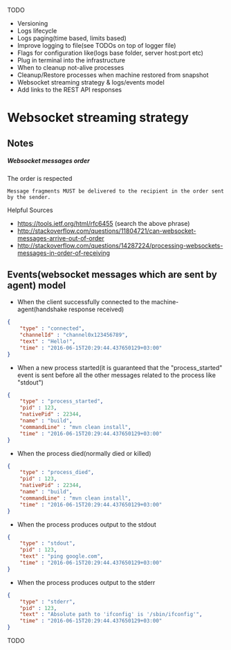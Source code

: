TODO

- Versioning
- Logs lifecycle
- Logs paging(time based, limits based)
- Improve logging to file(see TODOs on top of logger file)
- Flags for configuration like(logs base folder, server host:port etc)
- Plug in terminal into the infrastructure
- When to cleanup not-alive processes
- Cleanup/Restore processes when machine restored from snapshot
- Websocket streaming strategy & logs/events model
- Add links to the REST API responses

Websocket streaming strategy
===

Notes
---

##### Websocket messages order

The order is respected
```
Message fragments MUST be delivered to the recipient in the order sent by the sender.
```
Helpful Sources
* https://tools.ietf.org/html/rfc6455 (search the above phrase)
* http://stackoverflow.com/questions/11804721/can-websocket-messages-arrive-out-of-order
* http://stackoverflow.com/questions/14287224/processing-websockets-messages-in-order-of-receiving


Events(websocket messages which are sent by agent) model
---

* When the client successfully connected to the machine-agent(handshake response received)
```json
{
    "type" : "connected",
    "channelId" : "channel0x123456789",
    "text" : "Hello!",
    "time" : "2016-06-15T20:29:44.437650129+03:00"
}
```

* When a new process started(it is guaranteed that the "process_started"
 event is sent before all the other messages related to the process like "stdout")
```json
{
    "type" : "process_started",
    "pid" : 123,
    "nativePid" : 22344,
    "name" : "build",
    "commandLine" : "mvn clean install",
    "time" : "2016-06-15T20:29:44.437650129+03:00"
}
```

* When the process died(normally died or killed)
```json
{
    "type" : "process_died",
    "pid" : 123,
    "nativePid" : 22344,
    "name" : "build",
    "commandLine" : "mvn clean install",
    "time" : "2016-06-15T20:29:44.437650129+03:00"
}
```


* When the process produces output to the stdout
```json
{
    "type" : "stdout",
    "pid" : 123,
    "text" : "ping google.com",
    "time" : "2016-06-15T20:29:44.437650129+03:00"
}
```

* When the process produces output to the stderr
```json
{
    "type" : "stderr",
    "pid" : 123,
    "text" : "Absolute path to 'ifconfig' is '/sbin/ifconfig'",
    "time" : "2016-06-15T20:29:44.437650129+03:00"
}
```

TODO
